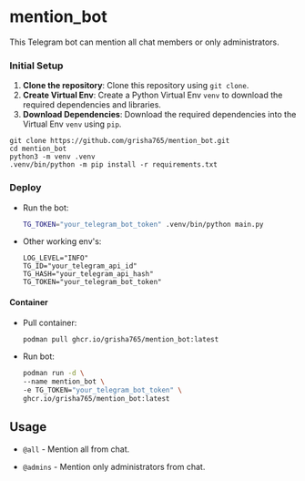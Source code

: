 # mention_bot
This Telegram bot can mention all chat members or only administrators.

### Initial Setup

1. **Clone the repository**: Clone this repository using `git clone`.
2. **Create Virtual Env**: Create a Python Virtual Env `venv` to download the required dependencies and libraries.
3. **Download Dependencies**: Download the required dependencies into the Virtual Env `venv` using `pip`.

```shell
git clone https://github.com/grisha765/mention_bot.git
cd mention_bot
python3 -m venv .venv
.venv/bin/python -m pip install -r requirements.txt 
```

### Deploy

- Run the bot:
    ```bash
    TG_TOKEN="your_telegram_bot_token" .venv/bin/python main.py
    ```

- Other working env's:
    ```env
    LOG_LEVEL="INFO"
    TG_ID="your_telegram_api_id"
    TG_HASH="your_telegram_api_hash"
    TG_TOKEN="your_telegram_bot_token"
    ```

#### Container

- Pull container:
    ```bash
    podman pull ghcr.io/grisha765/mention_bot:latest
    ```

- Run bot:
    ```bash
    podman run -d \
    --name mention_bot \
    -e TG_TOKEN="your_telegram_bot_token" \
    ghcr.io/grisha765/mention_bot:latest
    ```

## Usage

- `@all` - Mention all from chat.

- `@admins` - Mention only administrators from chat.
